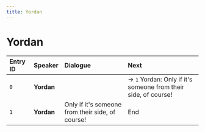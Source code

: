 ```yaml
---
title: Yordan
---
```


# Yordan


| Entry ID | Speaker | Dialogue | Next |
| :------- | :------ | :------- | :------------ |
| `0` | **Yordan** |  | → `1` Yordan: Only if it's someone from their side, of course\! |
| `1` | **Yordan** | Only if it's someone from their side, of course\! | End |
